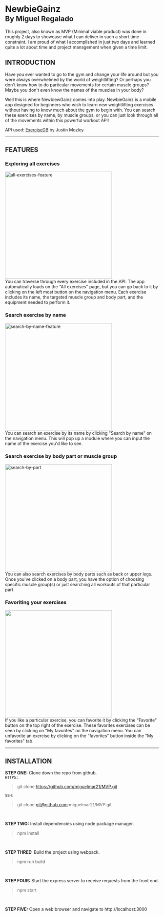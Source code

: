 # NewbieGainz <br><sup> By Miguel Regalado<sup>
This project, also known as MVP (Minimal viable product) was done in roughly 2 days to showcase what I can deliver in such a short time constraint. I am proud of what I accomplished in just two days and learned quite a lot about time and project management when given a time limit.
  
## INTRODUCTION
Have you ever wanted to go to the gym and change your life around but you were always overwhelmed by the world of weightlifting? Or perhaps you don't know how to do particular movements for certain muscle groups? Maybe you don't even know the names of the muscles in your body?
  
Well this is where NewbiewGainz comes into play. NewbieGainz is a mobile app designed for beginners who wish to learn new weightlifting exercises without having to know much about the gym to begin with. You can search these exercises by name, by muscle groups, or you can just look through all of the movements within this powerful workout API!
  
API used: [ExerciseDB](https://rapidapi.com/justin-WFnsXH_t6/api/exercisedb/) by Justin Mozley
  
---
  
## FEATURES 
  
### Exploring all exercises<br>
<img src="https://user-images.githubusercontent.com/76494184/150045248-d90c05f7-991b-4877-946b-379b726bd941.gif" alt="all-exercises-feature" width="350"/><br>
You can traverse through every exercise included in the API. The app automatically loads on the "All exercises" page, but you can go back to it by clicking on the left most button on the navigation menu. Each exercise includes its name, the targeted muscle group and body part, and the equipment needed to perform it.<br>

### Search exercise by name<br>
<img src="https://user-images.githubusercontent.com/76494184/150046865-885bf874-8277-4168-ba8d-fd999340d2fa.gif" alt="search-by-name-feature" width="350"/><br>
You can search an exercise by its name by clicking "Search by name" on the navigation menu. This will pop up a module where you can input the name of the exercise you'd like to see.<br>

### Search exercise by body part or muscle group<br>
<img src="https://user-images.githubusercontent.com/76494184/150381616-ba66ace9-3e90-4b67-a26f-2da07dbd4be5.gif" alt="search-by-part" width="350"/><br>
You can also search exercises by body parts such as back or upper legs. Once you've clicked on a body part, you have the option of choosing specific muscle group(s) or just searching all workouts of that particular part. 
  
### Favoriting your exercises<br>
<img src="https://user-images.githubusercontent.com/76494184/150382814-a94b36fd-c904-4387-ae56-2c446954aff0.gif" width="350"/><br>
If you like a particular exercise, you can favorite it by clicking the "Favorite" button on the top right of the exercise. These favorites exercises can be seen by clicking on "My favorites" on the navigation menu. You can unfavorite an exercise by clicking on the "favorites" button inside the "My favorites" tab. 

___
  
## INSTALLATION
  
**STEP ONE:** Clone down the repo from github. <br>
```HTTPS:```
  > git clone https://github.com/miguelmar21/MVP.git

 ```SSH:```
  > git clone git@github.com:miguelmar21/MVP.git

<br>

**STEP TWO:** Install dependencies using node package manager.
  > npm install

<br>

**STEP THREE:** Build the project using webpack.
  > npm run build

<br>

**STEP FOUR:** Start the express server to receive requests from the front end.
  > npm start

<br>

**STEP FIVE:** Open a web browser and navigate to http://localhost:3000

<br>

